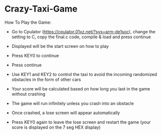 # Crazy-Taxi-Game

How To Play the Game:

* Go to Cpulator (https://cpulator.01xz.net/?sys=arm-de1soc), change the setting to C, copy the final.c code,  compile & load and press continue

* Displayed will be the start screen on how to play

* Press KEY0 to continue

* Press continue

* Use KEY1 and KEY2 to control the taxi to avoid the incoming randomized obstacles in the form of other cars

* Your score will be calculated based on how long you last in the game without crashing

* The game will run infinitely unless you crash into an obstacle

* Once crashed, a lose screen will appear automatically 

* Press KEY0 again to leave the lose screen and restart the game (your score is displayed on the 7 seg HEX display)
